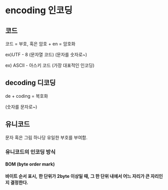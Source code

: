# encoding 인코딩

## 코드
코드 = 부호, 혹은 암호  + en = 암호화

ex)UTF - 8 (문자열 코드)  (문자를 숫자로~)



ex) ASCII - 아스키 코드 (가장 대표적인 인코딩)

## decoding 디코딩
de + coding = 복호화

(숫자를 문자로~)

## 유니코드 
문자 혹은 그림 하나당 유일한 부호를 부여함.



### 유니코드의 인코딩 방식

#### BOM (byte order mark)
**바이트 순서 표시,** 
**한 단위가 2byte 이상일 때, 그 한 단위 내에서 어느 자리가 큰 자리인지 결정한다.**

